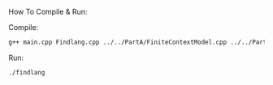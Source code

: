How To Compile & Run:

Compile:
```bash
g++ main.cpp Findlang.cpp ../../PartA/FiniteContextModel.cpp ../../PartA/CircularBuffer.cpp ../1/Lang.cpp -o findlang
```
Run:
```bash
./findlang
```
